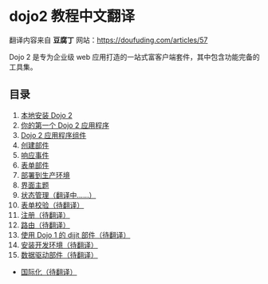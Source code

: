 # dojo2 教程中文翻译

翻译内容来自 **豆腐丁** 网站：https://doufuding.com/articles/57

Dojo 2 是专为企业级 web 应用打造的一站式富客户端套件，其中包含功能完备的工具集。

## 目录

1. [本地安装 Dojo 2](https://doufuding.com/translate/9/translate/master/site/source/tutorials/000_local_installation/index.md)
2. [你的第一个 Dojo 2 应用程序](https://doufuding.com/translate/9/translate/master/site/source/tutorials/001_static_content/index.md)
3. [Dojo 2 应用程序组件](https://doufuding.com/translate/9/translate/master/site/source/tutorials/002_creating_an_application/index.md)
4. [创建部件](https://doufuding.com/translate/9/translate/master/site/source/tutorials/003_creating_widgets/index.md)
5. [响应事件](https://doufuding.com/translate/9/translate/master/site/source/tutorials/004_user_interactions/index.md)
6. [表单部件](https://doufuding.com/translate/9/translate/master/site/source/tutorials/005_form_widgets/index.md)
7. [部署到生产环境](https://doufuding.com/translate/9/translate/master/site/source/tutorials/006_deploying_to_production/index.md)
8. [界面主题](https://doufuding.com/translate/9/translate/master/site/source/tutorials/007_theming/index.md)
9. [状态管理（翻译中……）](https://doufuding.com/translate/9/translate/master/site/source/tutorials/1010_containers_and_injecting_state/index.md)
10. [表单校验（待翻译）](https://doufuding.com/translate/9/translate/master/site/source/tutorials/1015_form_validation/index.md)
11. [注册（待翻译）](https://doufuding.com/translate/9/translate/master/site/source/tutorials/1020_registries/index.md)
12. [路由（待翻译）](https://doufuding.com/translate/9/translate/master/site/source/tutorials/1030_routing/index.md)
13. [使用 Dojo 1 的 dijit 部件（待翻译）](https://doufuding.com/translate/9/translate/master/site/source/tutorials/1040_dojo1_dijits/index.md)
14. [安装开发环境（待翻译）](https://doufuding.com/translate/9/translate/master/site/source/tutorials/1050_development_environment/index.md)
15. [数据驱动部件（待翻译）](https://doufuding.com/translate/9/translate/master/site/source/tutorials/1060_data_driven_widgets/index.md)
* [国际化（待翻译）](https://doufuding.com/projects/9/blob/master/site/source/tutorials/internationalization.md)
